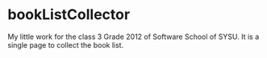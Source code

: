 bookListCollector
=================

My little work for the class 3 Grade 2012 of Software School of SYSU. It is a single page to collect the book list.
